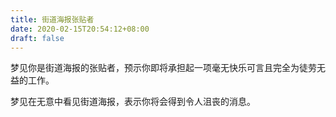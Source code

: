 ```yaml
---
title: 街道海报张贴者
date: 2020-02-15T20:54:12+08:00
draft: false
---
```


梦见你是街道海报的张贴者，预示你即将承担起一项毫无快乐可言且完全为徒劳无益的工作。

梦见在无意中看见街道海报，表示你将会得到令人沮丧的消息。


